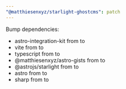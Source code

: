```yaml
---
"@matthiesenxyz/starlight-ghostcms": patch
---
```


Bump dependencies:

- astro-integration-kit from to
- vite from to
- typescript from to
- @matthiesenxyz/astro-gists from to
- @astrojs/starlight from to
- astro from to
- sharp from to
